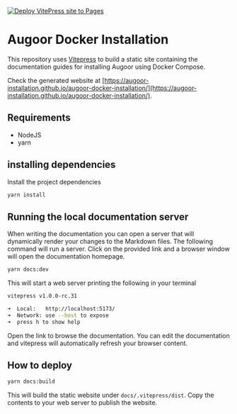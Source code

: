 [![Deploy VitePress site to Pages](https://github.com/augoor-installation/augoor-docker-installation/actions/workflows/deploy.yaml/badge.svg)](https://github.com/augoor-installation/augoor-docker-installation/actions/workflows/deploy.yaml)

# Augoor Docker Installation

This repository uses [Vitepress](https://vitepress.dev/) to build a static site containing the documentation guides for installing Augoor using Docker Compose.

Check the generated website at
[https://augoor-installation.github.io/augoor-docker-installation/](https://augoor-installation.github.io/augoor-docker-installation/).

## Requirements
* NodeJS
* yarn

## installing dependencies
Install the project dependencies

```bash
yarn install
```

## Running the local documentation server
When writing the documentation you can open a server that will dynamically render your changes to the Markdown files. The following command will run a server. Click on the provided link and a browser window will open the documentation homepage.
```bash
yarn docs:dev
```

This will start a web server printing the following in your terminal
```bash
vitepress v1.0.0-rc.31

➜  Local:   http://localhost:5173/
➜  Network: use --host to expose
➜  press h to show help
```

Open the link to browse the documentation. You can edit the documentation and vitepress will automatically refresh your browser content.

## How to deploy

```bash
yarn docs:build
```
This will build the static website under `docs/.vitepress/dist`. Copy the contents to your web server to publish the website.

